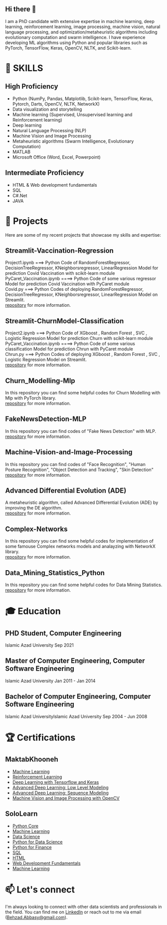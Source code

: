 ## Hi there 👋

I am a PhD candidate with extensive expertise in machine learning, deep learning, reinforcement learning, image processing, machine vision, natural language processing, and optimization/metaheuristic algorithms including evolutionary computation and swarm intelligence. I have experience developing ML algorithms using Python and popular libraries such as PyTorch, TensorFlow, Keras, OpenCV, NLTK, and Scikit-learn.


# 🔭 SKILLS
## High Proficiency
* Python (NumPy, Pandas, Matplotlib, Scikit-learn, TensorFlow, Keras, Pytorch, Darts, OpenCV, NLTK, NetworkX) 
* Data visualization and storytelling
* Machine learning (Supervised, Unsupervised learning and Reinforcement learning)
* Deep learning
* Natural Language Processing (NLP)
* Machine Vision and Image Processing
* Metaheuristic algorithms (Swarm Intelligence, Evolutionary Computation)
* MATLAB
* Microsoft Office (Word, Excel, Powerpoint)
## Intermediate Proficiency
* HTML & Web development fundamentals
* SQL
* C#.Net
* JAVA

# 🌱 Projects
Here are some of my recent projects that showcase my skills and expertise:

## Streamlit-Vaccination-Regression
Project1.ipynb ===> Python Code of RandomForestRegressor, DecisionTreeRegressor, KNeighborsregressor, LinearRegression Model for prediction Covid Vaccination with scikit-learn module  
PyCaret_Vaccination.ipynb ====> Python Code of some various regressor Model for prediction Covid Vaccination with PyCaret module  
Covid.py ===> Python Codes of deploying RandomForestRegressor, DecisionTreeRegressor, KNeighborsregressor, LinearRegression Model on Streamlit.  
[repository](https://github.com/iamBehzad/Streamlit-Vaccination-Regression) for more information.

## Streamlit-ChurnModel-Classification
Project2.ipynb ===> Python Code of XGboost , Random Forest , SVC , Logistic Regression Model for prediction Churn with scikit-learn module  
PyCaret_Vaccination.ipynb ====> Python Code of some various classification Model for prediction Chrun with PyCaret module  
Chrun.py ===> Python Codes of deploying XGboost , Random Forest , SVC , Logistic Regression Model on Streamlit.  
[repository](https://github.com/iamBehzad/Streamlit-ChurnModel-Classification) for more information.

## Churn_Modelling-Mlp
In this repository you can find some helpful codes for Churn Modelling with Mlp with PyTorch library.  
[repository](https://github.com/iamBehzad/Churn_Modelling-Mlp) for more information.

## FakeNewsDetection-MLP
In this repository you can find codes of "Fake News Detection" with MLP.  
[repository](https://github.com/iamBehzad/FakeNewsDetection-MLP) for more information.

## Machine-Vision-and-Image-Processing
In this repository you can find codes of "Face Recognition", "Human Posture Recognition", "Object Detection and Tracking", "Skin Detection"
[repository](https://github.com/iamBehzad/Machin-Vision-and-Image-Processing) for more information.

## Advanced Differential Evolution (ADE)
A metaheuristic algorithm, called Advanced Differential Evolution (ADE) by improving the DE algorithm.  
[repository](https://github.com/iamBehzad/Advanced-Differential-Evolution) for more information.

## Complex-Networks
In this repository you can find some helpful codes for implementation of some famouse Complex networks models and analayzing with NetworkX library.  
[repository](https://github.com/iamBehzad/Complex-Networks) for more information.

## Data_Mining_Statistics_Python
In this repository you can find some helpful codes for Data Mining Statistics.  
[repository](https://github.com/iamBehzad/Data_Mining_Statistics_Python) for more information.

# 🎓 Education

## PHD Student, Computer Engineering
Islamic Azad University
Sep 2021

## Master of Computer Engineering, Computer Software Engineering
Islamic Azad University
Jan 2011 - Jan 2014

## Bachelor of Computer Engineering, Computer Software Engineering
Islamic Azad UniversityIslamic Azad University
Sep 2004 - Jun 2008

# 🏆 Certifications

## MaktabKhooneh
* [Machine Learning](https://maktabkhooneh.org/certificates/MK-BNYKXY/)
* [Reinforcement Learning](https://maktabkhooneh.org/certificates/MK-3R7BQW/)
* [Deep Learning with Tensorflow and Keras](https://maktabkhooneh.org/certificates/MK-K1NCSR/)
* [Advanced Deep Learning: Low Level Modeling](https://maktabkhooneh.org/certificates/MK-QGQ26A/)
* [Advanced Deep Learning: Sequence Modeling](https://maktabkhooneh.org/certificates/MK-BNYKXY/)
* [Machine Vision and Image Processing with OpenCV](https://maktabkhooneh.org/certificates/MK-DBKW9I/)

## SoloLearn
* [Python Core](https://www.sololearn.com/certificates/CT-UQZFGFWB)
* [Machine Learning](https://www.sololearn.com/certificates/CT-SF2JAZIU)
* [Data Science](https://www.sololearn.com/certificates/CT-APOA2MF9)
* [Python for Data Science](https://www.sololearn.com/certificates/CT-MERFRDFE)
* [Python for Finance](https://www.sololearn.com/certificates/CT-KSLLGBSA)
* [SQL](https://www.sololearn.com/certificates/CT-SNR61YMC)
* [HTML](https://www.sololearn.com/certificates/CT-LQBXPERO)
* [Web Development Fundamentals](https://www.sololearn.com/certificates/CT-QSGHLXV4)
* [Machine Learning](https://www.sololearn.com/certificates/CT-SF2JAZIU)


# 📫 Let's connect
I'm always looking to connect with other data scientists and professionals in the field. You can find me on [LinkedIn](https://www.linkedin.com/in/behzad-abbasi-76b966212/) or reach out to me via email (Behzad.Abbasy@gmail.com).
